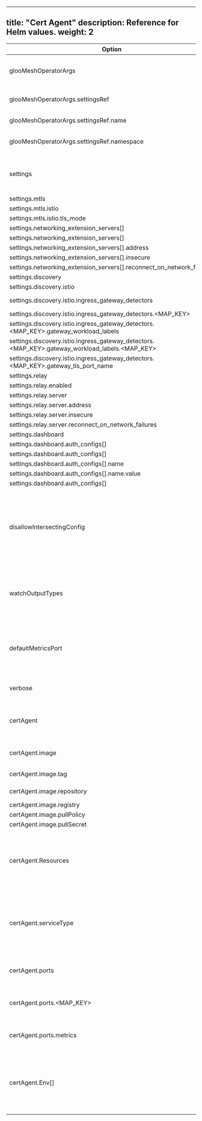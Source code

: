 
---
title: "Cert Agent"
description: Reference for Helm values.
weight: 2
---

|Option|Type|Default Value|Description|
|------|----|-----------|-------------|
|glooMeshOperatorArgs|struct|{"settingsRef":{"name":"","namespace":""}}|Command line argument to Gloo Mesh deployments.|
|glooMeshOperatorArgs.settingsRef|struct|{"name":"","namespace":""}|Name/namespace of the Settings object.|
|glooMeshOperatorArgs.settingsRef.name|string| |Name of the Settings object.|
|glooMeshOperatorArgs.settingsRef.namespace|string| |Namespace of the Settings object.|
|settings|struct|{"mtls":null,"networkingExtensionServers":[],"discovery":null,"relay":null,"dashboard":null}|Values for the Settings object. See the [Settings API doc](../../../../api/github.com.solo-io.gloo-mesh.api.settings.v1.settings) for details.|
|settings.mtls|struct| ||
|settings.mtls.istio|struct| ||
|settings.mtls.istio.tls_mode|int32| ||
|settings.networking_extension_servers[]|[]ptr|null||
|settings.networking_extension_servers[]|struct| ||
|settings.networking_extension_servers[].address|string| ||
|settings.networking_extension_servers[].insecure|bool| ||
|settings.networking_extension_servers[].reconnect_on_network_failures|bool| ||
|settings.discovery|struct| ||
|settings.discovery.istio|struct| ||
|settings.discovery.istio.ingress_gateway_detectors|map[string, struct]| ||
|settings.discovery.istio.ingress_gateway_detectors.<MAP_KEY>|struct| ||
|settings.discovery.istio.ingress_gateway_detectors.<MAP_KEY>.gateway_workload_labels|map[string, string]| ||
|settings.discovery.istio.ingress_gateway_detectors.<MAP_KEY>.gateway_workload_labels.<MAP_KEY>|string| ||
|settings.discovery.istio.ingress_gateway_detectors.<MAP_KEY>.gateway_tls_port_name|string| ||
|settings.relay|struct| ||
|settings.relay.enabled|bool| ||
|settings.relay.server|struct| ||
|settings.relay.server.address|string| ||
|settings.relay.server.insecure|bool| ||
|settings.relay.server.reconnect_on_network_failures|bool| ||
|settings.dashboard|struct| ||
|settings.dashboard.auth_configs[]|[]ptr| ||
|settings.dashboard.auth_configs[]|struct| ||
|settings.dashboard.auth_configs[].name|struct| ||
|settings.dashboard.auth_configs[].name.value|string| ||
|settings.dashboard.auth_configs[]|interface| ||
|disallowIntersectingConfig|bool|false|If true, Gloo Mesh will detect and report errors when outputting service mesh configuration that overlaps with existing config not managed by Gloo Mesh.|
|watchOutputTypes|bool|false|If true, Gloo Mesh will watch service mesh config types output by Gloo Mesh, and resync upon changes.|
|defaultMetricsPort|uint32|0|The port on which to serve internal Prometheus metrics for the Gloo Mesh application. Set to 0 to disable.|
|verbose|bool|false|If true, enables verbose/debug logging.|
|certAgent|struct|{"image":{"repository":"cert-agent","registry":"gcr.io/gloo-mesh","pullPolicy":"IfNotPresent"},"resources":{"requests":{"cpu":"50m","memory":"128Mi"}},"serviceType":"ClusterIP","ports":{"metrics":9091},"env":[{"name":"POD_NAMESPACE","valueFrom":{"fieldRef":{"fieldPath":"metadata.namespace"}}}]}|Configuration for the certAgent deployment.|
|certAgent.image|struct|{"repository":"cert-agent","registry":"gcr.io/gloo-mesh","pullPolicy":"IfNotPresent"}|Specify the deployment image.|
|certAgent.image.tag|string| |Tag for the container.|
|certAgent.image.repository|string|cert-agent|Image name (repository).|
|certAgent.image.registry|string|gcr.io/gloo-mesh|Image registry.|
|certAgent.image.pullPolicy|string|IfNotPresent|Image pull policy.|
|certAgent.image.pullSecret|string| |Image pull policy. |
|certAgent.Resources|struct|{"requests":{"cpu":"50m","memory":"128Mi"}}|Specify deployment resource requirements. See the [Kubernetes documentation](https://kubernetes.io/docs/reference/generated/kubernetes-api/v1.20/#resourcerequirements-v1-core) for specification details.|
|certAgent.serviceType|string|ClusterIP|Specify the service type. Can be either "ClusterIP", "NodePort", "LoadBalancer", or "ExternalName".|
|certAgent.ports|map[string, uint32]| |Specify service ports as a map from port name to port number.|
|certAgent.ports.<MAP_KEY>|uint32| |Specify service ports as a map from port name to port number.|
|certAgent.ports.metrics|uint32|9091|Specify service ports as a map from port name to port number.|
|certAgent.Env[]|slice|[{"name":"POD_NAMESPACE","valueFrom":{"fieldRef":{"fieldPath":"metadata.namespace"}}}]|Specify environment variables for the deployment. See the [Kubernetes documentation](https://kubernetes.io/docs/reference/generated/kubernetes-api/v1.20/#envvarsource-v1-core) for specification details.|
